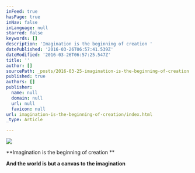 ```yaml
---
inFeed: true
hasPage: true
inNav: false
inLanguage: null
starred: false
keywords: []
description: 'Imagination is the beginning of creation '
datePublished: '2016-03-26T06:57:41.539Z'
dateModified: '2016-03-26T06:57:25.547Z'
title: ''
author: []
sourcePath: _posts/2016-03-25-imagination-is-the-beginning-of-creation.md
published: true
authors: []
publisher:
  name: null
  domain: null
  url: null
  favicon: null
url: imagination-is-the-beginning-of-creation/index.html
_type: Article

---
```

![](https://s3-us-west-2.amazonaws.com/the-grid-img/p/3b7cbe7e977de83def1597e4742516ae8136ebee.jpg)

**Imagination is the beginning of creation **

**And the world is but a canvas to the imagination**